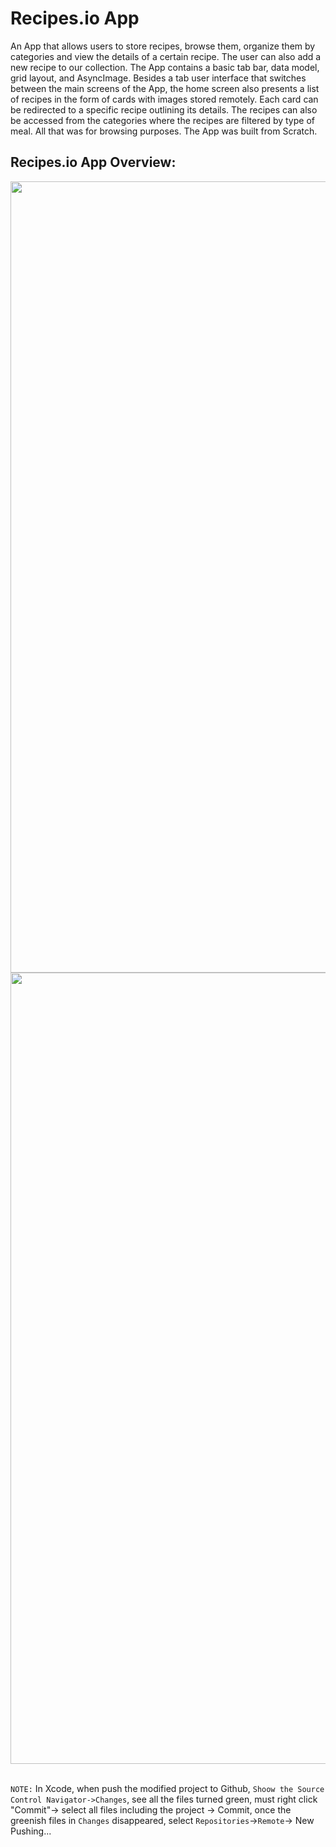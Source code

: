 # Recipes.io App
An App that allows users to store recipes, browse them, organize them by categories and view the details of a certain recipe. The user can also add a new recipe to our collection. The App contains a basic tab bar, data model, grid layout, and AsyncImage. Besides a tab user interface that switches between the main screens of the App, the home screen also presents a list of recipes in the form of cards with images stored remotely. Each card can be redirected to a specific recipe outlining its details. The recipes can also be accessed from the categories where the recipes are filtered by type of meal. All that was for browsing purposes. The App was built from Scratch.
## Recipes.io App Overview:
<div>
  <img src ="https://github.com/KrystalZhang612/Recipes.io-App/blob/main/Recipe.io%20App%20overview-1.png" width = "585" height = "1266"/> <img src = "https://github.com/KrystalZhang612/Recipes.io-App/blob/main/Recipe.io%20App%20overview-2.png" width = "585" height = "1266"/> 
</div> 
<br/> 

`NOTE:` In Xcode, when push the modified project to Github, `Shoow the Source Control Navigator->Changes`, see all the files turned green, must right click "Commit"-> select all files including the project -> Commit, once the greenish files in `Changes` disappeared, select `Repositories`->`Remote`-> New Pushing... 

